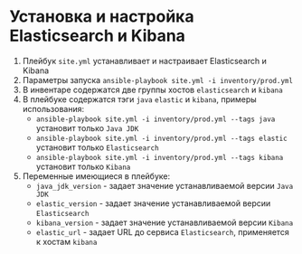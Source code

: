 # Установка и настройка Elasticsearch и Kibana

1. Плейбук `site.yml` устанавливает и настраивает Elasticsearch и Kibana
2. Параметры запуска `ansible-playbook site.yml -i inventory/prod.yml`
3. В инвентаре содержатся две группы хостов `elasticsearch` и `kibana`
4. В плейбуке содержатся тэги `java` `elastic` и `kibana`, примеры использования:
    - `ansible-playbook site.yml -i inventory/prod.yml --tags java` установит только `Java JDK`
    - `ansible-playbook site.yml -i inventory/prod.yml --tags elastic` установит только `Elasticsearch`
    - `ansible-playbook site.yml -i inventory/prod.yml --tags kibana` установит только `Kibana`
5. Переменные имеющиеся в плейбуке:
   - `java_jdk_version` - задает значение устанавливаемой версии `Java JDK`
   - `elastic_version` - задает значение устанавливаемой версии `Elasticsearch`
   - `kibana_version` - задает значение устанавливаемой версии `Kibana`
   - `elastic_url` - задает URL до сервиса `Elasticsearch`, применяется к хостам `kibana`